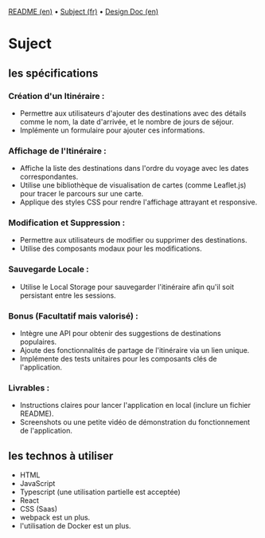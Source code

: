 [README (en)](README.md) • [Subject (fr)](SUBJECT.md) • [Design Doc (en)](DESIGN.md)

# Suject

## les spécifications

### Création d'un Itinéraire :
- Permettre aux utilisateurs d'ajouter des destinations avec des détails comme le nom, la date d'arrivée, et le nombre de jours de séjour.
- Implémente un formulaire pour ajouter ces informations.

### Affichage de l'Itinéraire :
- Affiche la liste des destinations dans l'ordre du voyage avec les dates correspondantes.
- Utilise une bibliothèque de visualisation de cartes (comme Leaflet.js) pour tracer le parcours sur une carte.
- Applique des styles CSS pour rendre l'affichage attrayant et responsive.

### Modification et Suppression :
- Permettre aux utilisateurs de modifier ou supprimer des destinations.
- Utilise des composants modaux pour les modifications.

### Sauvegarde Locale :
- Utilise le Local Storage pour sauvegarder l'itinéraire afin qu'il soit persistant entre les sessions.

### Bonus (Facultatif mais valorisé) :
- Intègre une API pour obtenir des suggestions de destinations populaires.
- Ajoute des fonctionnalités de partage de l'itinéraire via un lien unique.
- Implémente des tests unitaires pour les composants clés de l'application.

### Livrables :
- Instructions claires pour lancer l'application en local (inclure un fichier README).
- Screenshots ou une petite vidéo de démonstration du fonctionnement de l'application.

## les technos à utiliser
- HTML
- JavaScript
- Typescript (une utilisation partielle est acceptée)
- React
- CSS (Saas)
- webpack est un plus.
- l'utilisation de Docker est un plus.